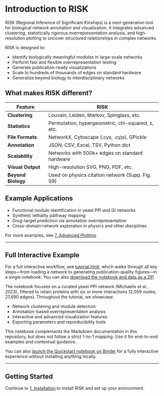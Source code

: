 # Introduction to RISK

RISK (Regional Inference of Significant Kinships) is a next-generation tool for biological network annotation and visualization. It integrates advanced clustering, statistically rigorous overrepresentation analysis, and high-resolution plotting to uncover structured relationships in complex networks.

RISK is designed to:

- Identify biologically meaningful modules in large-scale networks
- Perform fast and flexible overrepresentation testing
- Generate publication-ready visualizations
- Scale to hundreds of thousands of edges on standard hardware
- Generalize beyond biology to interdisciplinary networks

## What makes RISK different?

| Feature            | RISK                                              |
| ------------------ | ------------------------------------------------- |
| **Clustering**     | Louvain, Leiden, Markov, Spinglass, etc.          |
| **Statistics**     | Permutation, hypergeometric, chi-squared, z, etc. |
| **File Formats**   | NetworkX, Cytoscape (.cys, .cyjs), GPickle        |
| **Annotation**     | JSON, CSV, Excel, TSV, Python dict                |
| **Scalability**    | Networks with 500k+ edges on standard hardware    |
| **Visual Output**  | High-resolution SVG, PNG, PDF, etc.               |
| **Beyond Biology** | Used on physics citation network (Supp. Fig. S9)  |

## Example Applications

- Functional module identification in yeast PPI and GI networks
- Synthetic lethality pathway mapping
- Drug-target prediction via annotation overrepresentation
- Cross-domain network exploration in physics and other disciplines

For more examples, see [7. Advanced Plotting](./7_advanced_plotting.md).

---

## Full Interactive Example

For a full interactive workflow, see [tutorial.html](tutorial.html), which walks through all key steps—from loading a network to generating publication-quality figures—in a single notebook. You can also [download the notebook and data as a ZIP](tutorial.zip).

The notebook focuses on a curated yeast PPI network (Michaelis et al., 2023), filtered to retain proteins with six or more interactions (2,059 nodes, 27,690 edges). Throughout the tutorial, we showcase:

- Network clustering and module detection
- Annotation-based overrepresentation analysis
- Interactive and advanced visualization features
- Exporting parameters and reproducibility tools

This notebook complements the Markdown documentation in this repository, but does not follow a strict 1-to-1 mapping. Use it for end-to-end examples and contextual guidance.

You can also <a href="https://mybinder.org/v2/gh/riskportal/network-tutorial/HEAD?filepath=notebooks/quickstart.ipynb" target="_blank" rel="noopener">launch the Quickstart notebook on Binder</a> for a fully interactive experience without installing anything locally.

---

## Getting Started

Continue to [1. Installation](./1_installation.md) to install RISK and set up your environment.
